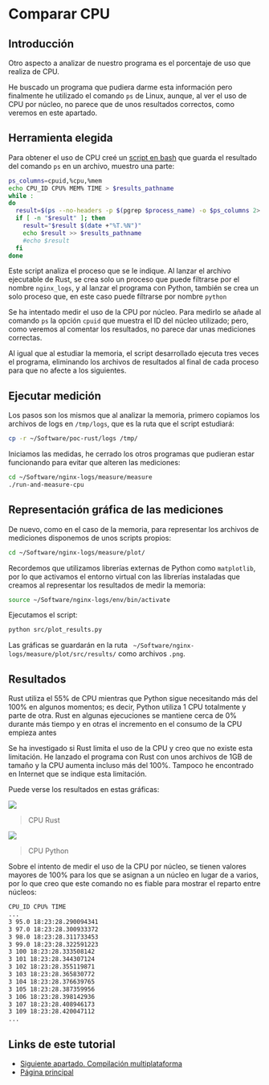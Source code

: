 # Comparar CPU

## Introducción

Otro aspecto a analizar de nuestro programa es el porcentaje de uso que realiza de CPU.

He buscado un programa que pudiera darme esta información pero finalmente he utilizado el comando `ps` de Linux, aunque, al ver el uso de CPU por núcleo, no parece que de unos resultados correctos, como veremos en este apartado.

## Herramienta elegida

Para obtener el uso de CPU creé un [script en bash](https://github.com/CarlosAMolina/nginx-logs/blob/develop/measure/measure/measure-cpu) que guarda el resultado del comando `ps` en un archivo, muestro una parte:

```bash
ps_columns=cpuid,%cpu,%mem
echo CPU_ID CPU% MEM% TIME > $results_pathname
while :
do
  result=$(ps --no-headers -p $(pgrep $process_name) -o $ps_columns 2> /dev/null)
  if [ -n "$result" ]; then
    result="$result $(date +"%T.%N")"
    echo $result >> $results_pathname
    #echo $result
  fi
done
```

Este script analiza el proceso que se le indique. Al lanzar el archivo ejecutable de Rust, se crea solo un proceso que puede filtrarse por el nombre `nginx_logs`, y al lanzar el programa con Python, también se crea un solo proceso que, en este caso puede filtrarse por nombre `python`

Se ha intentado medir el uso de la CPU por núcleo. Para medirlo se añade al comando `ps` la opción `cpuid` que muestra el ID del núcleo utilizado; pero, como veremos al comentar los resultados, no parece dar unas mediciones correctas.

Al igual que al estudiar la memoria, el script desarrollado ejecuta tres veces el programa, eliminando los archivos de resultados al final de cada proceso para que no afecte a los siguientes.

## Ejecutar medición

Los pasos son los mismos que al analizar la memoria, primero copiamos los archivos de logs en `/tmp/logs`, que es la ruta que el script estudiará:

```bash
cp -r ~/Software/poc-rust/logs /tmp/
```

Iniciamos las medidas, he cerrado los otros programas que pudieran estar funcionando para evitar que alteren las mediciones:

```bash
cd ~/Software/nginx-logs/measure/measure
./run-and-measure-cpu
```

## Representación gráfica de las mediciones

De nuevo, como en el caso de la memoria, para representar los archivos de mediciones disponemos de unos scripts propios:

```bash
cd ~/Software/nginx-logs/measure/plot/
```

Recordemos que utilizamos librerías externas de Python como `matplotlib`, por lo que activamos el entorno virtual con las librerías instaladas que creamos al representar los resultados de medir la memoria:

```bash
source ~/Software/nginx-logs/env/bin/activate
```

Ejecutamos el script:

```bash
python src/plot_results.py
```

Las gráficas se guardarán en la ruta ` ~/Software/nginx-logs/measure/plot/src/results/` como archivos `.png`.

## Resultados

Rust utiliza el 55% de CPU mientras que Python sigue necesitando más del 100% en algunos momentos; es decir, Python utiliza 1 CPU totalmente y parte de otra. Rust en algunas ejecuciones se mantiene cerca de 0% durante más tiempo y en otras el incremento en el consumo de la CPU empieza antes

Se ha investigado si Rust limita el uso de la CPU y creo que no existe esta limitación. He lanzado el programa con Rust con unos archivos de 1GB de tamaño y la CPU aumenta incluso más del 100%. Tampoco he encontrado en Internet que se indique esta limitación.

Puede verse los resultados en estas gráficas:

![](metrics-cpu-rust.png)

> CPU Rust

![](metrics-cpu-python.png)

> CPU Python

Sobre el intento de medir el uso de la CPU por núcleo, se tienen valores mayores de 100% para los que se asignan a un núcleo en lugar de a varios, por lo que creo que este comando no es fiable para mostrar el reparto entre núcleos:

```bash
CPU_ID CPU% TIME
...
3 95.0 18:23:28.290094341
3 97.0 18:23:28.300933372
3 98.0 18:23:28.311733453
3 99.0 18:23:28.322591223
3 100 18:23:28.333508142
3 101 18:23:28.344307124
3 102 18:23:28.355119871
3 103 18:23:28.365830772
3 104 18:23:28.376639765
3 105 18:23:28.387359956
3 106 18:23:28.398142936
3 107 18:23:28.408946173
3 109 18:23:28.420047112
...
```

## Links de este tutorial

- [Siguiente apartado. Compilación multiplataforma](11-cross-compilation.html)
- [Página principal](introduction.html)

